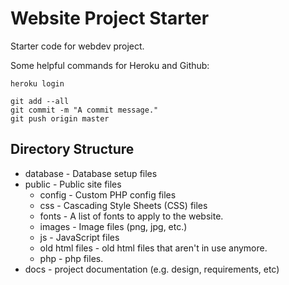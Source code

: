 # Website Project Starter
Starter code for webdev project.

Some helpful commands for Heroku and Github: 

```
heroku login

git add --all
git commit -m "A commit message."
git push origin master
```

## Directory Structure
* database - Database setup files 
* public - Public site files
  * config - Custom PHP config files
  * css - Cascading Style Sheets (CSS) files
  * fonts - A list of fonts to apply to the website. 
  * images - Image files (png, jpg, etc.)
  * js - JavaScript files
  * old html files - old html files that aren't in use anymore.
  * php - php files.
* docs - project documentation (e.g. design, requirements, etc) 
